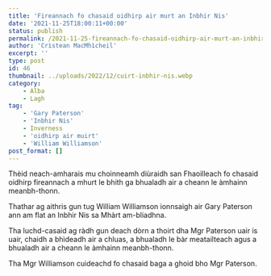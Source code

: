 ```yaml
---
title: 'Fireannach fo chasaid oidhirp air murt an Inbhir Nis'
date: '2021-11-25T18:00:11+00:00'
status: publish
permalink: /2021-11-25-fireannach-fo-chasaid-oidhirp-air-murt-an-inbhir-nis
author: 'Crìstean MacMhìcheil'
excerpt: ''
type: post
id: 46
thumbnail: ../uploads/2022/12/cuirt-inbhir-nis.webp
category:
    - Alba
    - Lagh
tag:
    - 'Gary Paterson'
    - 'Inbhir Nis'
    - Inverness
    - 'oidhirp air muirt'
    - 'William Williamson'
post_format: []
---
```

Thèid neach-amharais mu choinneamh diùraidh san Fhaoilleach fo chasaid oidhirp fireannach a mhurt le bhith ga bhualadh air a cheann le àmhainn meanbh-thonn.

Thathar ag aithris gun tug William Williamson ionnsaigh air Gary Paterson ann am flat an Inbhir Nis sa Mhàrt am-bliadhna.

Tha luchd-casaid ag ràdh gun deach dòrn a thoirt dha Mgr Paterson uair is uair, chaidh a bhìdeadh air a chluas, a bhualadh le bàr meatailteach agus a bhualadh air a cheann le àmhainn meanbh-thonn.

Tha Mgr Williamson cuideachd fo chasaid baga a ghoid bho Mgr Paterson.